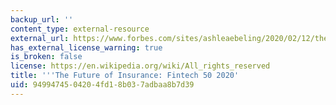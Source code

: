```yaml
---
backup_url: ''
content_type: external-resource
external_url: https://www.forbes.com/sites/ashleaebeling/2020/02/12/the-future-of-insurance-fintech-50-2020/#1eb344aa21a3
has_external_license_warning: true
is_broken: false
license: https://en.wikipedia.org/wiki/All_rights_reserved
title: '''The Future of Insurance: Fintech 50 2020'
uid: 94994745-0420-4fd1-8b03-7adbaa8b7d39
---
```

